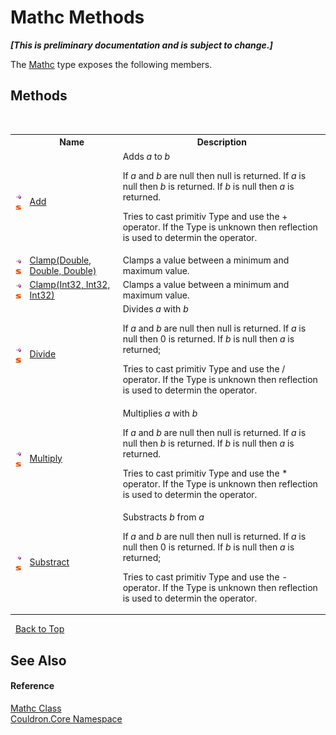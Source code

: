 # Mathc Methods
 _**\[This is preliminary documentation and is subject to change.\]**_

The <a href="T_Couldron_Core_Mathc">Mathc</a> type exposes the following members.


## Methods
&nbsp;<table><tr><th></th><th>Name</th><th>Description</th></tr><tr><td>![Public method](media/pubmethod.gif "Public method")![Static member](media/static.gif "Static member")</td><td><a href="M_Couldron_Core_Mathc_Add">Add</a></td><td>
Adds *a* to *b*

 If *a* and *b* are null then null is returned. If *a* is null then *b* is returned. If *b* is null then *a* is returned. 

 Tries to cast primitiv Type and use the + operator. If the Type is unknown then reflection is used to determin the operator.</td></tr><tr><td>![Public method](media/pubmethod.gif "Public method")![Static member](media/static.gif "Static member")</td><td><a href="M_Couldron_Core_Mathc_Clamp">Clamp(Double, Double, Double)</a></td><td>
Clamps a value between a minimum and maximum value.</td></tr><tr><td>![Public method](media/pubmethod.gif "Public method")![Static member](media/static.gif "Static member")</td><td><a href="M_Couldron_Core_Mathc_Clamp_1">Clamp(Int32, Int32, Int32)</a></td><td>
Clamps a value between a minimum and maximum value.</td></tr><tr><td>![Public method](media/pubmethod.gif "Public method")![Static member](media/static.gif "Static member")</td><td><a href="M_Couldron_Core_Mathc_Divide">Divide</a></td><td>
Divides *a* with *b*

 If *a* and *b* are null then null is returned. If *a* is null then 0 is returned. If *b* is null then *a* is returned; 

 Tries to cast primitiv Type and use the / operator. If the Type is unknown then reflection is used to determin the operator.</td></tr><tr><td>![Public method](media/pubmethod.gif "Public method")![Static member](media/static.gif "Static member")</td><td><a href="M_Couldron_Core_Mathc_Multiply">Multiply</a></td><td>
Multiplies *a* with *b*

 If *a* and *b* are null then null is returned. If *a* is null then *b* is returned. If *b* is null then *a* is returned. 

 Tries to cast primitiv Type and use the * operator. If the Type is unknown then reflection is used to determin the operator.</td></tr><tr><td>![Public method](media/pubmethod.gif "Public method")![Static member](media/static.gif "Static member")</td><td><a href="M_Couldron_Core_Mathc_Substract">Substract</a></td><td>
Substracts *b* from *a*

 If *a* and *b* are null then null is returned. If *a* is null then 0 is returned. If *b* is null then *a* is returned; 

 Tries to cast primitiv Type and use the - operator. If the Type is unknown then reflection is used to determin the operator.</td></tr></table>&nbsp;
<a href="#mathc-methods">Back to Top</a>

## See Also


#### Reference
<a href="T_Couldron_Core_Mathc">Mathc Class</a><br /><a href="N_Couldron_Core">Couldron.Core Namespace</a><br />